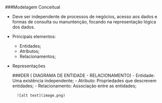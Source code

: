 ###Modelagem Conceitual

- Deve ser independente de processos de negócios, acesso aos dados e formas de consulta ou manuntenção, focando na representação lógica dos dados.

- Principais elementos: 
    - Entidades;
    - Atributos;
    - Relacionamentos;

- Representações

    ###DER ( DIAGRAMA DE ENTIDADE - RELACIONAMENTO)
        - Entidade: Uma existência independente;
        - Atributo: Propriedades que descrevem entidades;
        - Relacionamento: Associação entre as entidades;
        
        ![alt text](image.png)